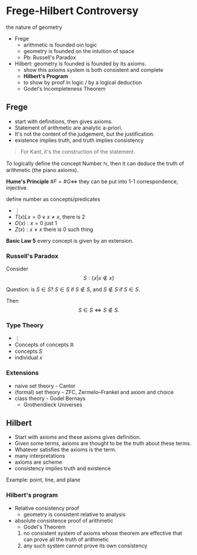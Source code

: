 # Frege-Hilbert Controversy

the nature of geometry

* Frege
  * arithmetic is founded oin logic
  * geometry is founded on the intuition of space
  + Pb: Russell's Paradox
* Hilbert: geometry is founded is founded by its axioms.
  + show this axioms system is both consistent and complete
  + **Hilbert's Program**
  + to show by proof in logic / by a logical deduction
  + Godel's Incompleteness Theorem

## Frege

* start with definitions, then gives axioms.
* Statement of arithmetic are analytic a-priori.
* It's not the content of the judgement, but the justification.
* existence implies truth, and truth implies consistency

> For Kant, it's the construction of the statement.

To logically define the concept Number $\mathbb{N}$,
then it can deduce the truth of arithmetic (the piano axioms).

**Hume's Principle**
$\#F = \#G \iff$ they can be put into 1-1 correspondence, injective.

define number as concepts/predicates
* $\vdots$
* $T(x)L x = 0 \lor x \neq x$, there is 2
* $O(x): x = 0$ just 1
* $Z(x): x \neq x$ there is 0 such thing

**Basic Law 5**
every concept is given by an extension.
<!-- every extension/predicate will define a well founded concept. -->

### Russell's Paradox

Consider
$$
S: \{x | x \not \in x \}
$$

Question: is $S \in S$?
$S \in S$ if $S \not\in S$, and
$S \not \in S$ if $S \in S$.

Then
$$
S \in S \iff S \not\in S.
$$

### Type Theory
* $\vdots$
* Concepts of concepts $\mathbb{R}$
* concepts $S$
* individual $x$

### Extensions

* naive set theory - Cantor
* (formal) set theory - ZFC, Zermelo–Frankel and axiom and choice
* class theory - Godel Bernays
  * Grothendieck Universes

## Hilbert

* Start with axioms and these axioms gives definition.
* Given some terms, axioms are thought to be the truth about these terms.
* Whatever satisfies the axioms is the term.
* many interpretations
* axioms are scheme
* consistency implies truth and existence

Example: point, line, and plane

### Hilbert's program

* Relative consistency proof
  * geometry is consistent relative to analysis
* absolute consistence proof of arithmetic
  * Godel's Theorem
  1. no consistent system of axioms whose theorem are effective that can prove all the truth of arithmetic
  2. any such system cannot prove its own consistency